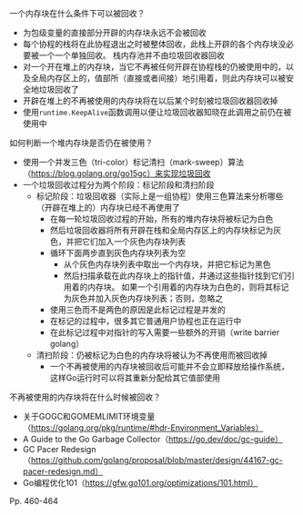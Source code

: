 一个内存块在什么条件下可以被回收？

-   为包级变量的直接部分开辟的内存块永远不会被回收
-   每个协程的栈将在此协程退出之时被整体回收，此栈上开辟的各个内存块没必要被一个一个单独回收。 栈内存池并不由垃圾回收器回收
-   对一个开在堆上的内存块，当它不再被任何开辟在协程栈的仍被使用中的，以及全局内存区上的，值部所（直接或者间接）地引用着，则此内存块可以被安全地垃圾回收了
-   开辟在堆上的不再被使用的内存块将在以后某个时刻被垃圾回收器回收掉
-   使用`runtime.KeepAlive`函数调用以便让垃圾回收器知晓在此调用之前仍在被使用中



如何判断一个堆内存块是否仍在被使用？

-   使用一个并发三色（tri-color）标记清扫（mark-sweep）算法（https://blog.golang.org/go15gc）来实现垃圾回收
-   一个垃圾回收过程分为两个阶段：标记阶段和清扫阶段
    -   标记阶段：垃圾回收器（实际上是一组协程）使用三色算法来分析哪些（开辟在堆上的）内存块已经不再使用了
        -   在每一轮垃圾回收过程的开始，所有的堆内存块将被标记为白色
        -   然后垃圾回收器将所有开辟在栈和全局内存区上的内存块标记为灰色，并把它们加入一个灰色内存块列表
        -   循环下面两步直到灰色内存块列表为空
            -   从个灰色内存块列表中取出一个内存块，并把它标记为黑色
            -   然后扫描承载在此内存块上的指针值，并通过这些指针找到它们引用着的内存块。 如果一个引用着的内存块为白色的，则将其标记为灰色并加入灰色内存块列表；否则，忽略之
        -   使用三色而不是两色的原因是此标记过程是并发的
        -   在标记的过程中，很多其它普通用户协程也正在运行中
        -   在此标记过程中对指针的写入需要一些额外的开销（write barrier golang）
    -   清扫阶段：仍被标记为白色的内存块将被认为不再使用而被回收掉
        -   一个不再被使用的内存块被回收后可能并不会立即释放给操作系统，这样Go运行时可以将其重新分配给其它值部使用

不再被使用的内存块将在什么时候被回收？

-   关于GOGC和GOMEMLIMIT环境变量（https://golang.org/pkg/runtime/#hdr-Environment_Variables）
-   A Guide to the Go Garbage Collector（https://go.dev/doc/gc-guide）
-   GC Pacer Redesign（https://github.com/golang/proposal/blob/master/design/44167-gc-pacer-redesign.md）
-   Go编程优化101（https://gfw.go101.org/optimizations/101.html）



Pp. 460-464